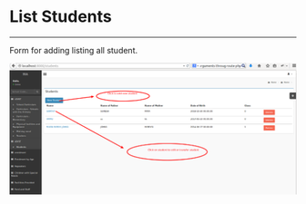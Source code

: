 # List Students 
----

Form for adding listing all student.

![List students](students.png "List all students")

